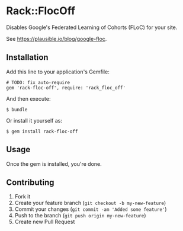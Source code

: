 # Rack::FlocOff

Disables Google's Federated Learning of Cohorts (FLoC) for your site.

See https://plausible.io/blog/google-floc.

## Installation

Add this line to your application's Gemfile:

    # TODO: fix auto-require
    gem 'rack-floc-off', require: 'rack_floc_off'

And then execute:

    $ bundle

Or install it yourself as:

    $ gem install rack-floc-off

## Usage

Once the gem is installed, you're done.

## Contributing

1. Fork it
2. Create your feature branch (`git checkout -b my-new-feature`)
3. Commit your changes (`git commit -am 'Added some feature'`)
4. Push to the branch (`git push origin my-new-feature`)
5. Create new Pull Request
